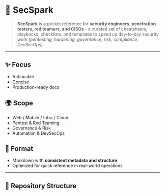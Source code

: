 # 🔐 SecSpark

> **SecSpark** is a pocket reference for **security engineers, penetration testers, red teamers, and CISOs** - a curated set of cheatsheets, playbooks, checklists, and templates to speed up day-to-day security work
> (*pentesting, hardening, governance, risk, compliance, DevSecOps*).

---

## ✨ Focus
- Actionable  
- Concise  
- Production-ready docs  

## 🌍 Scope
- Web / Mobile / Infra / Cloud  
- Pentest & Red Teaming  
- Governance & Risk  
- Automation & DevSecOps  

## 📝 Format
- Markdown with **consistent metadata and structure**  
- Optimized for quick reference in real-world operations  

---

## 📂 Repository Structure
